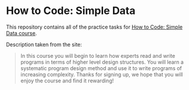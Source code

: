 # How to Code: Simple Data

This repository contains all of the practice tasks for [How to Code: Simple Data course](https://learning.edx.org/course/course-v1:UBCx+HtC1x+2T2017/home).

Description taken from the site:
>  In this course you will begin to learn how experts read and write programs in terms of higher level design structures. You will learn a systematic program design method and use it to write programs of increasing complexity. Thanks for signing up, we hope that you will enjoy the course and find it rewarding!